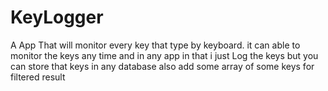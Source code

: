 # KeyLogger
A App That will monitor every key that type by keyboard. it can able to monitor the keys any time and in any app 
 in that i just Log the keys but you can store that keys in any database also add some array of some keys for filtered result
